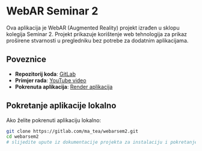 # WebAR Seminar 2 

Ova aplikacija je WebAR (Augmented Reality) projekt izrađen u sklopu kolegija Seminar 2. Projekt prikazuje korištenje web tehnologija za prikaz proširene stvarnosti u pregledniku bez potrebe za dodatnim aplikacijama.

##  Poveznice

- **Repozitorij koda**: [GitLab](https://gitlab.com/ma_tea/webarsem2/-/tree/main?ref_type=heads)
- **Primjer rada**: [YouTube video](https://www.youtube.com/watch?v=-EJZwQf5ir0)
- **Pokrenuta aplikacija**: [Render aplikacija](https://webarsem2.onrender.com/)

##  Pokretanje aplikacije lokalno

Ako želite pokrenuti aplikaciju lokalno:

```bash
git clone https://gitlab.com/ma_tea/webarsem2.git
cd webarsem2
# slijedite upute iz dokumentacije projekta za instalaciju i pokretanje
